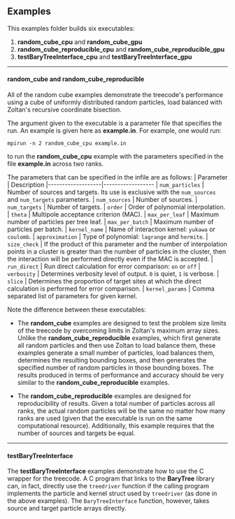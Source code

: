 Examples
--------

This examples folder builds six executables:

1. __random_cube_cpu__ and __random_cube_gpu__
2. __random_cube_reproducible_cpu__ and __random_cube_reproducible_gpu__
3. __testBaryTreeInterface_cpu__ and __testBaryTreeInterface_gpu__

- - -

#### __random_cube__ and __random_cube_reproducible__

All of the random cube examples demonstrate the treecode's performance
using a cube of uniformly distributed random particles, load balanced
with Zoltan's recursive coordinate bisection.

The argument given to the executable is a parameter file that
specifies the run. An example is given here as __example.in__. For
example, one would run:

    mpirun -n 2 random_cube_cpu example.in

to run the __random_cube_cpu__ example with the parameters specified in
the file __example.in__ across two ranks.

The parameters that can be specified in the infile are as follows:
| Parameter         | Description
|-------------------|------------------
| `num_particles`   | Number of sources and targets. Its use is exclusive with the `num_sources` and `num_targets` parameters.
| `num_sources`     | Number of sources.
| `num_targets`     | Number of targets.
| `order`           | Order of polynomial interpolation. 
| `theta`           | Multipole acceptance criterion (MAC).
| `max_per_leaf`    | Maximum number of particles per tree leaf.
| `max_per_batch`   | Maximum number of particles per batch.
| `kernel_name`     | Name of interaction kernel: `yukawa` or `coulomb`.
| `approximation`   | Type of polynomial: `lagrange` and `hermite`. 
| `size_check`      | If the product of this parameter and the number of interpolation points in a cluster is greater than the number of particles in the cluster, then the interaction will be performed directly even if the MAC is accepted.
| `run_direct`      | Run direct calculation for error comparison: `on` or `off`
| `verbosity`       | Determines verbosity level of output. `0` is quiet, `1` is verbose.
| `slice`           | Determines the proportion of target sites at which the direct calculation is performed for error comparison.
| `kernel_params`   | Comma separated list of parameters for given kernel.

Note the difference between these executables:

- The __random_cube__ examples are designed to test the
problem size limits of the treecode by overcoming limits in Zoltan's
maximum array sizes. Unlike the __random_cube_reproducible__ examples, which first 
generate all random particles and then use Zoltan to load balance them,
these examples generate a small number of particles, load balances
them, determines the resulting bounding boxes, and then generates the
specified number of random particles in those bounding boxes. The results
produced in terms of performance and accuracy should be very similar to
the __random_cube_reproducible__ examples.

- The __random_cube_reproducible__ examples are designed for reproducibility
of results. Given a total number of particles across all ranks, the
actual random particles will be the same no matter how many ranks
are used (given that the executable is run on the same computational
resource). Additionally, this example requires that the number of sources
and targets be equal.

- - -

#### __testBaryTreeInterface__

The __testBaryTreeInterface__ examples demonstrate how to use the C wrapper 
for the treecode. A C program that links to the __BaryTree__ library can, 
in fact, directly use the `treedriver` function if the calling program 
implements the particle and kernel struct used by `treedriver` 
(as done in the above examples). The `BaryTreeInterface` function, 
however, takes source and target particle arrays directly.
